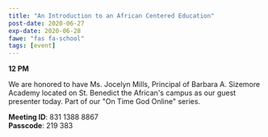 ```yaml
---
title: "An Introduction to an African Centered Education"
post-date: 2020-06-27
exp-date: 2020-06-28
fawe: "fas fa-school"
tags: [event]
---
```

**12 PM**

We are honored to have Ms. Jocelyn Mills, Principal of Barbara A. Sizemore Academy located on St. Benedict the African's campus as our guest presenter today. Part of our "On Time God Online" series.

<p class="text-danger"><b>Meeting ID</b>: 831 1388 8867
<br>
<b>Passcode</b>: 219 383
</p>
